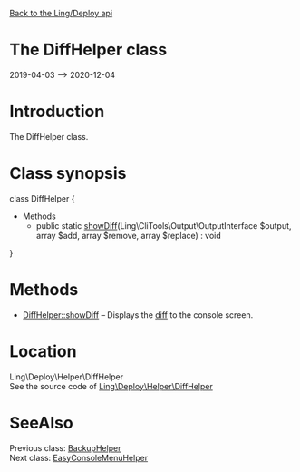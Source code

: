 [Back to the Ling/Deploy api](https://github.com/lingtalfi/Deploy/blob/master/doc/api/Ling/Deploy.md)



The DiffHelper class
================
2019-04-03 --> 2020-12-04






Introduction
============

The DiffHelper class.



Class synopsis
==============


class <span class="pl-k">DiffHelper</span>  {

- Methods
    - public static [showDiff](https://github.com/lingtalfi/Deploy/blob/master/doc/api/Ling/Deploy/Helper/DiffHelper/showDiff.md)(Ling\CliTools\Output\OutputInterface $output, array $add, array $remove, array $replace) : void

}






Methods
==============

- [DiffHelper::showDiff](https://github.com/lingtalfi/Deploy/blob/master/doc/api/Ling/Deploy/Helper/DiffHelper/showDiff.md) &ndash; Displays the [diff](https://github.com/lingtalfi/Deploy/blob/master/README.md#the-general-implementation-behind-files-synchronization) to the console screen.





Location
=============
Ling\Deploy\Helper\DiffHelper<br>
See the source code of [Ling\Deploy\Helper\DiffHelper](https://github.com/lingtalfi/Deploy/blob/master/Helper/DiffHelper.php)



SeeAlso
==============
Previous class: [BackupHelper](https://github.com/lingtalfi/Deploy/blob/master/doc/api/Ling/Deploy/Helper/BackupHelper.md)<br>Next class: [EasyConsoleMenuHelper](https://github.com/lingtalfi/Deploy/blob/master/doc/api/Ling/Deploy/Helper/EasyConsoleMenuHelper.md)<br>
